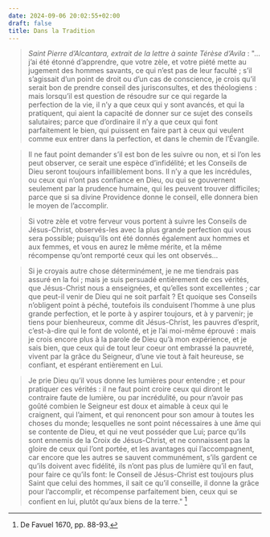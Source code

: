 ```yaml
---
date: 2024-09-06 20:02:55+02:00
draft: false
title: Dans la Tradition
---
```





> *Saint Pierre d’Alcantara, extrait de la lettre à sainte Térèse d’Avila* : "... j’ai été étonné d’apprendre, que votre zèle, et votre piété mette au jugement des hommes savants, ce qui n’est pas de leur faculté ; s’il s’agissait d’un point de droit ou d’un cas de conscience, je crois qu’il serait bon de prendre conseil des jurisconsultes, et des théologiens : mais lorsqu’il est question de résoudre sur ce qui regarde la perfection de la vie, il n’y a que ceux qui y sont avancés, et qui la pratiquent, qui aient la capacité de donner sur ce sujet des conseils salutaires; parce que d’ordinaire il n’y a que ceux qui font parfaitement le bien, qui puissent en faire part à ceux qui veulent comme eux entrer dans la perfection, et dans le chemin de l’Évangile.

> Il ne faut point demander s’il est bon de les suivre ou non, et si l’on les peut observer, ce serait une espèce d’infidélité; et les Conseils de Dieu seront toujours infailliblement bons. Il n’y a que les incrédules, ou ceux qui n’ont pas confiance en Dieu, ou qui se gouvernent seulement par la prudence humaine, qui les peuvent trouver difficiles; parce que si sa divine Providence donne le conseil, elle donnera bien le moyen de l’accomplir.

> Si votre zèle et votre ferveur vous portent à suivre les Conseils de Jésus-Christ, observés-les avec la plus grande perfection qui vous sera possible; puisqu’ils ont été donnés également aux hommes et aux femmes, et vous en aurez le même mérite, et la même récompense qu’ont remporté ceux qui les ont observés...

> Si je croyais autre chose déterminément, je ne me tiendrais pas assuré en la foi ; mais je suis persuadé entièrement de ces vérités, que Jésus-Christ nous a enseignées, et qu’elles sont excellentes ; car que peut-il venir de Dieu qui ne soit parfait ? Et quoique ses Conseils n’obligent point à péché, toutefois ils conduisent l’homme à une plus grande perfection, et le porte à y aspirer toujours, et à y parvenir; je tiens pour bienheureux, comme dit Jésus-Christ, les pauvres d’esprit, c’est-à-dire qui le font de volonté, et je l’ai moi-même éprouvé : mais je crois encore plus à la parole de Dieu qu’à mon expérience, et je sais bien, que ceux qui de tout leur coeur ont embrassé la pauvreté, vivent par la grâce du Seigneur, d’une vie tout à fait heureuse, se confiant, et espérant entièrement en Lui.

> Je prie Dieu qu’il vous donne les lumières pour entendre ; et pour pratiquer ces vérités : il ne faut point croire ceux qui diront le contraire faute de lumière, ou par incrédulité, ou pour n’avoir pas goûté combien le Seigneur est doux et aimable à ceux qui le craignent, qui l’aiment, et qui renoncent pour son amour à toutes les choses du monde; lesquelles ne sont point nécessaires à une âme qui se contente de Dieu, et qui ne veut posséder que Lui; parce qu’ils sont ennemis de la Croix de Jésus-Christ, et ne connaissent pas la gloire de ceux qui l’ont portée, et les avantages qui l’accompagnent, car encore que les autres se sauvent communément, s’ils gardent ce qu’ils doivent avec fidélité, ils n’ont pas plus de lumière qu’il en faut, pour faire ce qu’ils font: le Conseil de Jésus-Christ est toujours plus Saint que celui des hommes, il sait ce qu’il conseille, il donne la grâce pour l’accomplir, et récompense parfaitement bien, ceux qui se confient en lui, plutôt qu’aux biens de la terre." [^1]

[^1]: De Favuel 1670, pp. 88-93.

